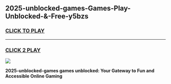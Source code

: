 
## 2025-unblocked-games-Games-Play-Unblocked-&-Free-y5bzs
<h3>
<a href="https://premium76.site?title=2025-unblocked-games&ref=24A">CLICK TO PLAY</a></h3>
<hr>

<h3>
<a href="https://premium76.site?title=2025-unblocked-games&ref=24A">CLICK 2 PLAY</a>
  
</h3>

<a href="https://premium76.site?title=2025-unblocked-games&ref=24A"><img src="https://clearcache.store/games.png"></a>


**2025-unblocked-games games unblocked: Your Gateway to Fun and Accessible Online Gaming**
